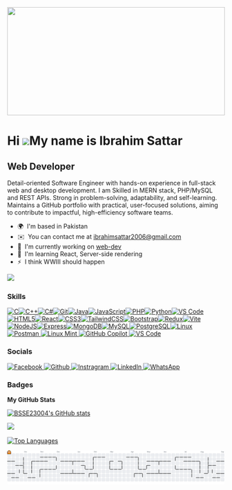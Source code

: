 <img src="https://i.giphy.com/media/26tn33aiTi1jkl6H6/giphy.gif" width="100%" height="250" />

# Hi ![](https://user-images.githubusercontent.com/18350557/176309783-0785949b-9127-417c-8b55-ab5a4333674e.gif)My name is Ibrahim Sattar

## Web Developer

Detail-oriented Software Engineer with hands-on experience in full-stack web and desktop development. I am Skilled in MERN stack, PHP/MySQL and REST APIs. Strong in problem-solving, adaptability, and self-learning. Maintains a GitHub portfolio with practical, user-focused solutions, aiming to contribute to impactful, high-efficiency software teams.

- 🌍  I'm based in Pakistan
- ✉️  You can contact me at [ibrahimsattar2006@gmail.com](mailto:ibrahimsattar2006@gmail.com)
- 🚀  I'm currently working on [web-dev](http://github.com/BSSE23004/WEB-DEV)
- 🧠  I'm learning React, Server-side rendering
- ⚡  I think WWIII should happen

<a href="https://www.github.com/BSSE23004" target="_blank" rel="noreferrer"><img
src="https://img.shields.io/github/followers/BSSE23004?logo=github&style=for-the-badge&color=0891b2&labelColor=1c1917" /></a>

### Skills

<p align="left">
<a href="https://docs.microsoft.com/en-us/cpp/?view=msvc-170" target="_blank" rel="noreferrer"><img src="https://raw.githubusercontent.com/danielcranney/readme-generator/main/public/icons/skills/c-colored.svg" width="36" height="36" alt="C" title="C"/></a><a href="https://docs.microsoft.com/en-us/cpp/?view=msvc-170" target="_blank" rel="noreferrer"><img src="https://raw.githubusercontent.com/danielcranney/readme-generator/main/public/icons/skills/cplusplus-colored.svg" width="36" height="36" alt="C++" title="C++"/></a><a href="https://docs.microsoft.com/en-us/dotnet/csharp/" target="_blank" rel="noreferrer"><img src="https://raw.githubusercontent.com/danielcranney/readme-generator/main/public/icons/skills/csharp-colored.svg" width="36" height="36" alt="C#" title="C#"/></a><a href="https://git-scm.com/" target="_blank" rel="noreferrer"><img src="https://raw.githubusercontent.com/danielcranney/readme-generator/main/public/icons/skills/git-colored.svg" width="36" height="36" alt="Git" title="Git"/></a><a href="https://www.oracle.com/java/" target="_blank" rel="noreferrer"><img src="https://raw.githubusercontent.com/danielcranney/readme-generator/main/public/icons/skills/java-colored.svg" width="36" height="36" alt="Java" title="Java"/></a><a href="https://developer.mozilla.org/en-US/docs/Web/JavaScript" target="_blank" rel="noreferrer"><img src="https://raw.githubusercontent.com/danielcranney/readme-generator/main/public/icons/skills/javascript-colored.svg" width="36" height="36" alt="JavaScript" title="JavaScript"/></a><a href="https://www.php.net/" target="_blank" rel="noreferrer"><img src="https://raw.githubusercontent.com/danielcranney/readme-generator/main/public/icons/skills/php-colored.svg" width="36" height="36" alt="PHP" title="PHP"/></a><a href="https://www.python.org/" target="_blank" rel="noreferrer"><img src="https://raw.githubusercontent.com/danielcranney/readme-generator/main/public/icons/skills/python-colored.svg" width="36" height="36" alt="Python" title="Python"/></a><a href="https://code.visualstudio.com/" target="_blank" rel="noreferrer"><img src="https://raw.githubusercontent.com/danielcranney/readme-generator/main/public/icons/skills/visualstudiocode-colored.svg" width="36" height="36" alt="VS Code" title="VS Code"/></a><a href="https://developer.mozilla.org/en-US/docs/Glossary/HTML5" target="_blank" rel="noreferrer"><img src="https://raw.githubusercontent.com/danielcranney/readme-generator/main/public/icons/skills/html5-colored.svg" width="36" height="36" alt="HTML5" title="HTML5"/></a><a href="https://reactjs.org/" target="_blank" rel="noreferrer"><img src="https://raw.githubusercontent.com/danielcranney/readme-generator/main/public/icons/skills/react-colored.svg" width="36" height="36" alt="React" title="React"/></a><a href="https://www.w3.org/TR/CSS/#css" target="_blank" rel="noreferrer"><img src="https://raw.githubusercontent.com/danielcranney/readme-generator/main/public/icons/skills/css3-colored.svg" width="36" height="36" alt="CSS3" title="CSS3"/></a><a href="https://tailwindcss.com/" target="_blank" rel="noreferrer"><img src="https://raw.githubusercontent.com/danielcranney/readme-generator/main/public/icons/skills/tailwindcss-colored.svg" width="36" height="36" alt="TailwindCSS" title="TailwindCSS"/></a><a href="https://getbootstrap.com/" target="_blank" rel="noreferrer"><img src="https://raw.githubusercontent.com/danielcranney/readme-generator/main/public/icons/skills/bootstrap-colored.svg" width="36" height="36" alt="Bootstrap" title="Bootstrap"/></a><a href="https://redux.js.org/" target="_blank" rel="noreferrer"><img src="https://raw.githubusercontent.com/danielcranney/readme-generator/main/public/icons/skills/redux-colored.svg" width="36" height="36" alt="Redux" title="Redux"/></a><a href="https://vitejs.dev/" target="_blank" rel="noreferrer"><img src="https://raw.githubusercontent.com/danielcranney/readme-generator/main/public/icons/skills/vite-colored.svg" width="36" height="36" alt="Vite" title="Vite"/></a><a href="https://nodejs.org/en/" target="_blank" rel="noreferrer"><img src="https://raw.githubusercontent.com/danielcranney/readme-generator/main/public/icons/skills/nodejs-colored.svg" width="36" height="36" alt="NodeJS" title="NodeJS"/></a><a href="https://expressjs.com/" target="_blank" rel="noreferrer"><img src="https://raw.githubusercontent.com/danielcranney/readme-generator/main/public/icons/skills/express-colored.svg" width="36" height="36" alt="Express" title="Express"/></a><a href="https://www.mongodb.com/" target="_blank" rel="noreferrer"><img src="https://raw.githubusercontent.com/danielcranney/readme-generator/main/public/icons/skills/mongodb-colored.svg" width="36" height="36" alt="MongoDB" title="MongoDB"/></a><a href="https://www.mysql.com/" target="_blank" rel="noreferrer"><img src="https://raw.githubusercontent.com/danielcranney/readme-generator/main/public/icons/skills/mysql-colored.svg" width="36" height="36" alt="MySQL" title="MySQL"/></a><a href="https://www.postgresql.org/" target="_blank" rel="noreferrer"><img src="https://raw.githubusercontent.com/danielcranney/readme-generator/main/public/icons/skills/postgresql-colored.svg" width="36" height="36" alt="PostgreSQL" title="PostgreSQL"/></a><a href="https://www.linux.org" target="_blank" rel="noreferrer"><img src="https://raw.githubusercontent.com/danielcranney/readme-generator/main/public/icons/skills/linux-colored.svg" width="36" height="36" alt="Linux" title="Linux"/></a>
  <a href="https://postman.com" target="_blank" rel="noreferrer">
  <img src="https://www.svgrepo.com/show/354202/postman-icon.svg" width="36" height="36" alt="Postman" title="Postman"/>
</a>
  <a href="https://linuxmint.com/" target="_blank" rel="noreferrer">
  <img src="https://upload.wikimedia.org/wikipedia/commons/3/3f/Linux_Mint_logo_without_wordmark.svg" 
       width="36" height="36" alt="Linux Mint" title="Linux Mint Cinnamon"/>
</a>
<a href="https://github.com/features/copilot" target="_blank" rel="noreferrer">
  <picture>
    <!-- Dark mode: white/mono Copilot -->
    <source media="(prefers-color-scheme: dark)" srcset="https://uxwing.com/wp-content/themes/uxwing/download/brands-and-social-media/github-copilot-white-icon.svg" />
    <!-- Light mode: colored Copilot -->
    <source media="(prefers-color-scheme: light)" srcset="https://commons.wikimedia.org/wiki/Special:FilePath/GitHub%20Copilot%20logo.svg" />
    <!-- Fallback -->
    <img src="https://commons.wikimedia.org/wiki/Special:FilePath/GitHub%20Copilot%20logo.svg" width="32" height="32" alt="GitHub Copilot" title="GitHub Copilot" />
  </picture>
</a>
<a href="https://code.visualstudio.com/" target="_blank" rel="noreferrer">
  <picture>
    <source media="(prefers-color-scheme: dark)" srcset="https://commons.wikimedia.org/wiki/Special:FilePath/Visual_Studio_Code_1.35_icon.svg" />
    <source media="(prefers-color-scheme: light)" srcset="https://commons.wikimedia.org/wiki/Special:FilePath/Visual_Studio_Code_1.35_icon.svg" />
    <img src="https://commons.wikimedia.org/wiki/Special:FilePath/Visual_Studio_Code_1.35_icon.svg" width="32" height="32" alt="VS Code" title="VS Code" />
  </picture>
</a>
</p>

### Socials

<p align="left"> <a href="https://www.facebook.com/profile.php?id=100085916855159" target="_blank" rel="noreferrer"> <picture> <source media="(prefers-color-scheme: dark)" srcset="https://raw.githubusercontent.com/danielcranney/readme-generator/main/public/icons/socials/facebook-dark.svg" /> <source media="(prefers-color-scheme: light)" srcset="https://raw.githubusercontent.com/danielcranney/readme-generator/main/public/icons/socials/facebook.svg" /> <img src="https://raw.githubusercontent.com/danielcranney/readme-generator/main/public/icons/socials/facebook.svg" width="32" height="32" alt="Facebook" title="Facebook" /> </picture> </a> <a href="https://www.github.com/BSSE23004" target="_blank" rel="noreferrer"> <picture> <source media="(prefers-color-scheme: dark)" srcset="https://raw.githubusercontent.com/danielcranney/readme-generator/main/public/icons/socials/github-dark.svg" /> <source media="(prefers-color-scheme: light)" srcset="https://raw.githubusercontent.com/danielcranney/readme-generator/main/public/icons/socials/github.svg" /> <img src="https://raw.githubusercontent.com/danielcranney/readme-generator/main/public/icons/socials/github.svg" width="32" height="32" alt="Github" title="Github" /> </picture> </a> <a href="http://www.instagram.com/__ibrahim_sattar__" target="_blank" rel="noreferrer"> <picture> <source media="(prefers-color-scheme: dark)" srcset="https://raw.githubusercontent.com/danielcranney/readme-generator/main/public/icons/socials/instagram-dark.svg" /> <source media="(prefers-color-scheme: light)" srcset="https://raw.githubusercontent.com/danielcranney/readme-generator/main/public/icons/socials/instagram.svg" /> <img src="https://raw.githubusercontent.com/danielcranney/readme-generator/main/public/icons/socials/instagram.svg" width="32" height="32" alt="Instragram" title="Instragram" /> </picture> </a> <a href="https://www.linkedin.com/in/ibrahim-sattar-ba1667318/" target="_blank" rel="noreferrer"> <picture> <source media="(prefers-color-scheme: dark)" srcset="https://raw.githubusercontent.com/danielcranney/readme-generator/main/public/icons/socials/linkedin-dark.svg" /> <source media="(prefers-color-scheme: light)" srcset="https://raw.githubusercontent.com/danielcranney/readme-generator/main/public/icons/socials/linkedin.svg" /> <img src="https://raw.githubusercontent.com/danielcranney/readme-generator/main/public/icons/socials/linkedin.svg" width="32" height="32" alt="LinkedIn" title="LinkedIn" /> </picture> </a>
<a href="https://wa.me/923216160617" target="_blank" rel="noreferrer">
  <picture>
    <!-- Light mode: shows the outlined white logo on dark backgrounds -->
    <source media="(prefers-color-scheme: light)" srcset="https://iconpacks.net/free-icon/whatsapp-103.html">
    <!-- Dark mode: fallback to the standard green WhatsApp logo -->
    <source media="(prefers-color-scheme: dark)" srcset="https://commons.wikimedia.org/wiki/Special:FilePath/WhatsApp.svg">
    <img src="https://iconpacks.net/free-icon/whatsapp-103.html" alt="WhatsApp" title="WhatsApp" width="32" height="32" />
  </picture>
</a>
</p>

### Badges

<b>My GitHub Stats</b>

<a href="http://www.github.com/BSSE23004"><img src="https://github-readme-stats.vercel.app/api?username=BSSE23004&show_icons=true&hide=&count_private=true&title_color=0891b2&text_color=ffffff&icon_color=0891b2&bg_color=1c1917&hide_border=true&show_icons=true" alt="BSSE23004's GitHub stats" /></a>

<a href="http://www.github.com/BSSE23004"><img src="https://github-readme-streak-stats.herokuapp.com/?user=BSSE23004&stroke=ffffff&background=1c1917&ring=0891b2&fire=0891b2&currStreakNum=ffffff&currStreakLabel=0891b2&sideNums=ffffff&sideLabels=ffffff&dates=ffffff&hide_border=true" /></a>

<a href="https://github.com/BSSE23004" align="left"><img src="https://github-readme-stats.vercel.app/api/top-langs/?username=BSSE23004&langs_count=10&title_color=0891b2&text_color=ffffff&icon_color=0891b2&bg_color=1c1917&hide_border=true&locale=en&custom_title=Top%20%Languages" alt="Top Languages" /></a>

<picture>
  <source media="(prefers-color-scheme: dark)" srcset="https://raw.githubusercontent.com/BSSE23004/BSSE23004/output/pacman-contribution-graph-dark.svg">
  <source media="(prefers-color-scheme: light)" srcset="https://raw.githubusercontent.com/BSSE23004/BSSE23004/output/pacman-contribution-graph.svg">
  <img alt="Pac-Man contribution graph" src="https://raw.githubusercontent.com/BSSE23004/BSSE23004/output/pacman-contribution-graph.svg">
</picture>
